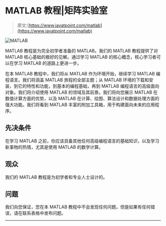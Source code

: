 # MATLAB 教程|矩阵实验室

> 原文:[https://www.javatpoint.com/matlab](https://www.javatpoint.com/matlab)

![MATLAB](../Images/9834f2a38fd77e9ce29e95ad2a8fe8cd.png)

MATLAB 教程是为完全初学者准备的 MATLAB。我们的 MATLAB 教程提供了对 MATLAB 核心基础的极好的见解。通过学习 MATLAB 的核心概念，核心学习者可以在学习 MATLAB 的道路上更进一步。

在本 MATLAB 教程中，我们将从 MATLAB 作为环境开始，继续学习 MATLAB 编程语言。我们将涵盖 MATLAB 旅程的全部主题；从 MATLAB 环境的下载和安装，到它的特性和功能，到基本的编程基础，再到 MATLAB 编程语言的高级面向对象。我们将介绍使用 MATLAB 的领域及其前景。我们将向您展示 MATLAB 在数值计算方面的优势，以及 MATLAB 在计算、绘图、算法设计和数据处理方面的强大功能。我们将看到 MATLAB 丰富的附加工具箱，用于构建面向未来的应用程序。

## 先决条件

在学习 MATLAB 之前，你应该具备其他任何高级编程语言的基础知识，以及学习新事物的热情，尤其是使用 MATLAB 的数学计算。

## 观众

我们的 MATLAB 教程是为初学者和专业人士设计的。

## 问题

我们向您保证，您在本 MATLAB 教程中不会发现任何问题。但是如果有任何错误，请在联系表格中发布问题。

* * *